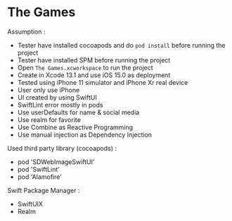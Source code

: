 # The Games

Assumption :
* Tester have installed cocoapods and do ```pod install``` before running the project
* Tester have installed SPM before running the project
* Open ```The Games.xcworkspace``` to run the project
* Create in Xcode 13.1 and use iOS 15.0 as deployment
* Tested using iPhone 11 simulator and iPhone Xr real device
* User only use iPhone
* UI created by using SwiftUI
* SwiftLint error mostly in pods
* Use userDefaults for name & social media
* Use realm for favorite
* Use Combine as Reactive Programming
* Use manual injection as Dependency Injection


Used third party library (cocoapods) :
* pod 'SDWebImageSwiftUI'
* pod 'SwiftLint'
* pod 'Alamofire'

Swift Package Manager : 
* SwiftUIX
* Realm
